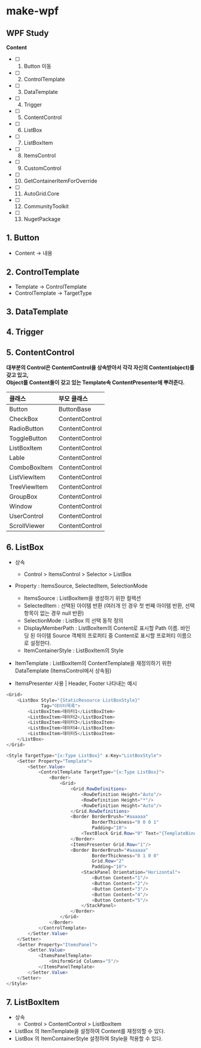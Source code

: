 # make-wpf

## WPF Study

**Content**

- [ ] 1. Button 이동
- [ ] 2. ControlTemplate
- [ ] 3. DataTemplate
- [ ] 4. Trigger
- [ ] 5. ContentControl
- [ ] 6. ListBox
- [ ] 7. ListBoxItem
- [ ] 8. ItemsControl
- [ ] 9. CustomControl
- [ ] 10. GetContainerItemForOverride
- [ ] 11. AutoGrid.Core
- [ ] 12. CommunityToolkit
- [ ] 13. NugetPackage

## 1. Button
- Content -> 내용

## 2. ControlTemplate
- Template -> ControlTemplate
- ControlTemplate -> TargetType

## 3. DataTemplate

## 4. Trigger

## 5. ContentControl

**대부분의 Control은 ContentControl을 상속받아서 각각 자신의 Content(object)를 갖고 있고, <br/>
Object를 Content들이 갖고 있는 Template속 ContentPresenter에 뿌려준다.**

| 클래스 | 부모 클래스 |
|:------|:-------------|
| Button | ButtonBase |
| CheckBox | ContentControl |
| RadioButton | ContentControl |
| ToggleButton | ContentControl |
| ListBoxItem | ContentControl |
| Lable | ContentControl |
| ComboBoxItem | ContentControl |
| ListViewItem | ContentControl |
| TreeViewItem | ContentControl |
| GroupBox | ContentControl |
| Window | ContentControl |
| UserControl | ContentControl |
| ScrollViewer | ContentControl |

## 6. ListBox
- 상속
  - Control > ItemsControl > Selector > ListBox
 
- Property : ItemsSource, SelectedItem, SelectionMode
  - ItemsSource : ListBoxItem을 생성하기 위한 컬렉션
  - SelectedItem : 선택된 아이템 반환 (여러개 인 경우 첫 번째 아이템 반환, 선택 항목이 없는 경우 null 반환)
  - SelectionMode : ListBox 의 선택 동작 정의
  - DisplayMemberPath : ListBoxItem의 Content로 표시할 Path 이름. 바인딩 된 아이템 Source 객체의 프로퍼티 중 Content로 표시할 프로퍼티 이름으로 설정한다.
  - ItemContainerStyle : ListBoxItem의 Style

- ItemTemplate : ListBoxItem의 ContentTemplate을 재정의하기 위한 DataTemplate (ItemsControl에서 상속됨)

- ItemsPresenter 사용 | Header, Footer 나타내는 예시
```csharp 
<Grid>
    <ListBox Style="{StaticResource ListBoxStyle}"
             Tag="데이터목록">
        <ListBoxItem>데이터1</ListBoxItem>
        <ListBoxItem>데이터2</ListBoxItem>
        <ListBoxItem>데이터3</ListBoxItem>
        <ListBoxItem>데이터4</ListBoxItem>
        <ListBoxItem>데이터5</ListBoxItem>
    </ListBox>
</Grid>

<Style TargetType="{x:Type ListBox}" x:Key="ListBoxStyle">
    <Setter Property="Template">
        <Setter.Value>
            <ControlTemplate TargetType="{x:Type ListBox}">
                <Border>
                    <Grid>
                        <Grid.RowDefinitions>
                            <RowDefinition Height="Auto"/>
                            <RowDefinition Height="*"/>
                            <RowDefinition Height="Auto"/>
                        </Grid.RowDefinitions>
                        <Border BorderBrush="#aaaaaa"
                                BorderThickness="0 0 0 1"
                                Padding="10">
                            <TextBlock Grid.Row="0" Text="{TemplateBinding Tag}"/>
                        </Border>
                        <ItemsPresenter Grid.Row="1"/>
                        <Border BorderBrush="#aaaaaa"
                                BorderThickness="0 1 0 0"
                                Grid.Row="2"
                                Padding="10">
                            <StackPanel Orientation="Horizontal">
                                <Button Content="1"/>
                                <Button Content="2"/>
                                <Button Content="3"/>
                                <Button Content="4"/>
                                <Button Content="5"/>
                            </StackPanel>
                        </Border>
                    </Grid>
                </Border>
            </ControlTemplate>
        </Setter.Value>
    </Setter>
    <Setter Property="ItemsPanel">
        <Setter.Value>
            <ItemsPanelTemplate>
                <UniformGrid Columns="5"/>
            </ItemsPanelTemplate>
        </Setter.Value>
    </Setter>
</Style>
```


## 7. ListBoxItem
- 상속
  - Control > ContentControl > ListBoxItem
- ListBox 의 ItemTemplate을 설정하여 Content를 재정의할 수 있다.
- ListBox 의 ItemContainerStyle 설정하여 Style을 적용할 수 있다.
